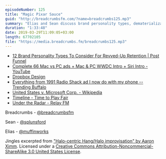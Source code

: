 ```yaml
---
episodeNumber: 125
title: "Magic Pixar Sauce"
guid: "http://breadcrumbsfm.com/?name=breadcrumbs125.mp3"
summary: "Elias and Sean discuss brand personality types, dematerialization, and the Apple services event."
duration: "1:33:48"
date: 2019-03-29T11:09:05+03:00
length: 67702105
file: "https://media.breadcrumbs.fm/breadcrumbs125.mp3"
---
```


- [12 Brand Personality Types To Consider For Revved-Up Retention | Post Funnel](https://postfunnel.com/12-brand-personality-types-consider-revved-retention/)
- [Complete 66 Mac vs PC ads + Mac & PC WWDC Intro + Siri Intro - YouTube](https://www.youtube.com/watch?v=0eEG5LVXdKo)
- [Dropbox Design](https://dropbox.design/)
- [Everything from 1991 Radio Shack ad I now do with my phone -- Trending Buffalo](http://www.trendingbuffalo.com/life/uncle-steves-buffalo/everything-from-1991-radio-shack-ad-now/)
- [United States v. Microsoft Corp. - Wikipedia](https://en.wikipedia.org/wiki/United_States_v._Microsoft_Corp.)
- [Timeline - Time to Play Fair](https://www.timetoplayfair.com/timeline/)
- [Under the Radar - Relay FM](https://www.relay.fm/radar)

Breadcrumbs - [@breadcrumbsfm](https://twitter.com/breadcrumbsfm)

Sean - [@splunsford](https://twitter.com/splunsford)

Elias - [@muffinworks](https://twitter.com/muffinworks)

Jingles excerpted from ["Halo-centric Hang/Halo improvisation" by Aaron Ximm](http://freemusicarchive.org/music/aaron_ximm/handpans_and_the_hang/). Licensed under a [Creative Commons Attribution-Noncommercial-ShareAlike 3.0 United States License](http://creativecommons.org/licenses/by-nc-sa/3.0/us/).